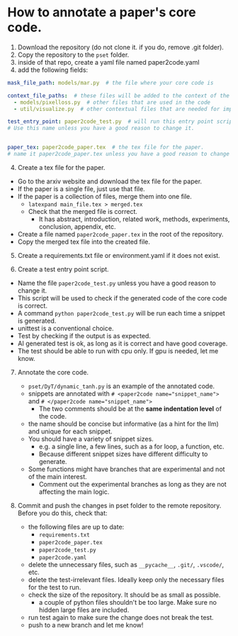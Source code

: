 # How to annotate a paper's core code.

1. Download the repository (do not clone it. if you do, remove .git folder).
2. Copy the repository to the `pset` folder.
3. inside of that repo, create a yaml file named paper2code.yaml
4. add the following fields:

```yaml
mask_file_path: models/mar.py  # the file where your core code is

context_file_paths:  # these files will be added to the context of the llm. write null if the mask file is self-contained.
  - models/pixelloss.py  # other files that are used in the code
  - util/visualize.py  # other contextual files that are needed for implementing the core code.

test_entry_point: paper2code_test.py  # will run this entry point script to check if the code is correct. paper2code_test.py is a conventional name.
# Use this name unless you have a good reason to change it.


paper_tex: paper2code_paper.tex  # the tex file for the paper.
# name it paper2code_paper.tex unless you have a good reason to change it.
```

4. Create a tex file for the paper.
 - Go to the arxiv website and download the tex file for the paper.
 - If the paper is a single file, just use that file.
 - If the paper is a collection of files, merge them into one file.
   - `latexpand main_file.tex > merged.tex`
   - Check that the merged file is correct.
     - It has abstract, introduction, related work, methods, experiments, conclusion, appendix, etc.
 - Create a file named `paper2code_paper.tex` in the root of the repository.
 - Copy the merged tex file into the created file.


5. Create a requirements.txt file or environment.yaml if it does not exist.

6. Create a test entry point script.
 - Name the file `paper2code_test.py` unless you have a good reason to change it.
 - This script will be used to check if the generated code of the core code is correct.
 - A command `python paper2code_test.py` will be run each time a snippet is generated.
 - unittest is a conventional choice.
 - Test by checking if the output is as expected.
 - AI generated test is ok, as long as it is correct and have good coverage.
 - The test should be able to run with cpu only. If gpu is needed, let me know.


7. Annotate the core code.
    - `pset/DyT/dynamic_tanh.py` is an example of the annotated code.
    - snippets are annotated with `# <paper2code name="snippet_name">` and `# </paper2code name="snippet_name">`
        - The two comments should be at the **same indentation level** of the code.
    - the name should be concise but informative (as a hint for the llm) and unique for each snippet.
    - You should have a variety of snippet sizes.
        - e.g. a single line, a few lines, such as a for loop, a function, etc.
        - Because different snippet sizes have different difficulty to generate.
    - Some functions might have branches that are experimental and not of the main interest.
        - Comment out the experimental branches as long as they are not affecting the main logic.


8. Commit and push the changes in pset folder to the remote repository. Before you do this, check that:
    - the following files are up to date:
        - `requirements.txt`
        - `paper2code_paper.tex`
        - `paper2code_test.py`
        - `paper2code.yaml`
    - delete the unnecessary files, such as `__pycache__`, `.git/`, `.vscode/`, etc.
    - delete the test-irrelevant files. Ideally keep only the necessary files for the test to run.
    - check the size of the repository. It should be as small as possible.
      - a couple of python files shouldn't be too large. Make sure no hidden large files are included.
    - run test again to make sure the change does not break the test.
    - push to a new branch and let me know!




